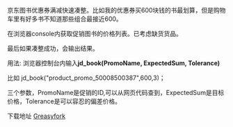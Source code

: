 京东图书优惠券满减快速凑整。比如我的优惠券买600块钱的书最划算，但是购物车里有好多书不知道那些组合最接近600。

在浏览器console内获取促销图书的价格列表。已考虑缺货货品。

最后如果凑整成功，会输出结果。

用法: 浏览器控制台内输入**jd_book(PromoName, ExpectedSum, Tolerance)**

比如 jd_book("product_promo_50008500387",600,3)；

三个参数，PromoName是促销的ID,可以从网页代码查到，ExpectedSum是目标价格，Tolerance是可以容忍的偏差价格。

下载地址    [Greasyfork](https://greasyfork.org/scripts/382167)
